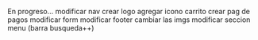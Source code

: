 En progreso...
modificar nav
crear logo
agregar icono carrito
crear pag de pagos
modificar form
modificar footer
cambiar las imgs
modificar seccion menu (barra busqueda++)
